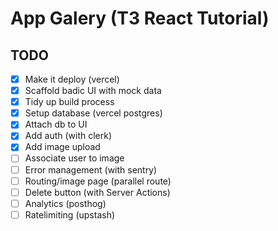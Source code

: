 # App Galery (T3 React Tutorial)

## TODO

- [x] Make it deploy (vercel)
- [x] Scaffold badic UI with mock data
- [x] Tidy up build process
- [x] Setup database (vercel postgres)
- [x] Attach db to UI
- [x] Add auth (with clerk)
- [x] Add image upload
- [ ] Associate user to image
- [ ] Error management (with sentry)
- [ ] Routing/image page (parallel route)
- [ ] Delete button (with Server Actions)
- [ ] Analytics (posthog)
- [ ] Ratelimiting (upstash)

